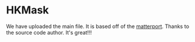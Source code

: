 
# HKMask

We have uploaded the main file.  It is based off of the [matterport](https://github.com/matterport/Mask_RCNN). Thanks to the source code author. It's great!!!
